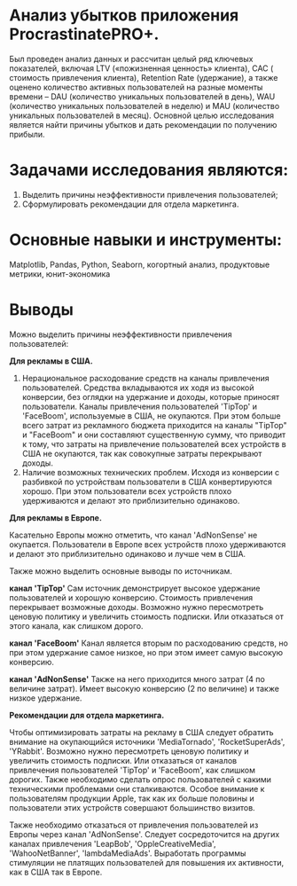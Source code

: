  # Анализ убытков приложения ProcrastinatePRO+.
Был проведен анализ данных и рассчитан целый ряд ключевых показателей, включая LTV
(«пожизненная ценность» клиента), CAC ( стоимость привлечения клиента), Retention Rate
(удержание), а также оценено количество активных пользователей на разные моменты
времени – DAU (количество уникальных пользователей в день), WAU (количество уникальных
пользователей в неделю) и MAU (количество уникальных пользователей в месяц).
Основной целью исследования является найти причины убытков и дать рекомендации по получению прибыли.

# Задачами исследования являются:

1. Выделить причины неэффективности привлечения пользователей;
2. Сформулировать рекомендации для отдела маркетинга.

 # Основные навыки и инструменты: 
 Matplotlib, Pandas, Python, Seaborn, когортный анализ,
продуктовые метрики, юнит-экономика
# Выводы
Можно выделить причины неэффективности привлечения пользователей:

**Для рекламы в США.**
1. Нерациональное расходование средств на каналы привлечения пользователей. Средства вкладываются их ходя из высокой конверсии, без оглядки на удержание и доходы, которые приносят пользователи. Каналы привлечения пользователей 'TipTop' и 'FaceBoom', используемые в США, не окупаются. При этом больше всего затрат из рекламного бюджета приходится на каналы "TipTop" и "FaceBoom" и они составляют существенную сумму, что приводит к тому, что затраты на привлечение пользователей всех устройств в США не окупаются, так как совокупные затраты перекрывают доходы. 
2. Наличие возможных технических проблем. Исходя из конверсии с разбивкой по устройствам пользователи в США конвертируются хорошо. При этом пользователи всех устройств плохо удерживаются и делают это приблизительно одинаково.

**Для рекламы в Европе.**

Касательно Европы можно отметить, что канал 'AdNonSense' не окупается. Пользователи в Европе всех устройств плохо удерживаются и делают это приблизительно одинаково и лучше чем в США.

Также можно выделить основные выводы по источникам.

**канал 'TipTop'**
Сам источник демонстрирует высокое удержание пользователей и хорошую конверсию. Стоимость привлечения перекрывает возможные доходы. Возможно нужно пересмотреть ценовую политику и увеличить стоимость подписки. Или отказаться от этого канала, как слишком дорого.

**канал 'FaceBoom'**
Канал является вторым по расходованию средств, но при этом удержание самое низкое, но при этом имеет самую высокую конверсию.

**канал 'AdNonSense'**
Также на него приходится много затрат (4 по величине затрат). Имеет высокую конверсию (2 по величине) и также низкое удержание.

**Рекомендации для отдела маркетинга.**

Чтобы оптимизировать затраты на рекламу в США следует обратить внимание на окупающийся источники 'MediaTornado', 'RocketSuperAds', 'YRabbit'. Возможно нужно пересмотреть ценовую политику и увеличить стоимость подписки. Или отказаться от каналов привлечения пользователей 'TipTop' и 'FaceBoom', как слишком дорогих. Также необходимо сделать опрос пользователей с какими техническими проблемами они сталкиваются. Особое внимание к пользователям продукции Apple, так как их больше половины и пользователи этих устройств совершают большинство визитов.

Также необходимо отказаться от привлечения пользователей из Европы через канал 'AdNonSense'. Следует сосредоточится на других каналах привлечения 'LeapBob', 'OppleCreativeMedia', 'WahooNetBanner', 'lambdaMediaAds'. Выработать программы стимуляции не платящих пользователей для повышения их активности, как в США так в Европе.
